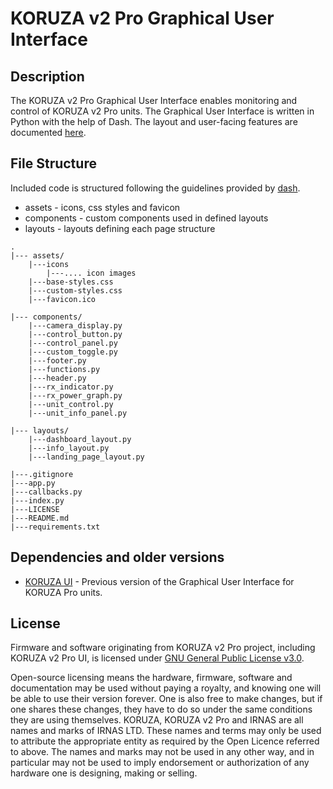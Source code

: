 # KORUZA v2 Pro Graphical User Interface

## Description
The KORUZA v2 Pro Graphical User Interface enables monitoring and control of KORUZA v2 Pro units. The Graphical User Interface is written in Python with the help of Dash. The layout and user-facing features are documented [here](https://docs.koruza.net/software/graphical-user-interface).

## File Structure

Included code is structured following the guidelines provided by [dash](https://dash.plotly.com/urls).
* assets - icons, css styles and favicon
* components - custom components used in defined layouts
* layouts - layouts defining each page structure

```
.
|--- assets/
    |---icons
        |---.... icon images
    |---base-styles.css
    |---custom-styles.css
    |---favicon.ico
    
|--- components/
    |---camera_display.py
    |---control_button.py
    |---control_panel.py
    |---custom_toggle.py
    |---footer.py
    |---functions.py
    |---header.py
    |---rx_indicator.py
    |---rx_power_graph.py
    |---unit_control.py
    |---unit_info_panel.py

|--- layouts/
    |---dashboard_layout.py
    |---info_layout.py
    |---landing_page_layout.py
    
|---.gitignore
|---app.py
|---callbacks.py
|---index.py
|---LICENSE
|---README.md
|---requirements.txt

```

## Dependencies and older versions

* [KORUZA UI](https://github.com/IRNAS/koruza-ui) - Previous version of the Graphical User Interface for KORUZA Pro units.

## License

Firmware and software originating from KORUZA v2 Pro project, including KORUZA v2 Pro UI, is licensed under [GNU General Public License v3.0](https://github.com/IRNAS/koruza-v2-ui/blob/main/LICENSE).

Open-source licensing means the hardware, firmware, software and documentation may be used without paying a royalty, and knowing one will be able to use their version forever. One is also free to make changes, but if one shares these changes, they have to do so under the same conditions they are using themselves. KORUZA, KORUZA v2 Pro and IRNAS are all names and marks of IRNAS LTD. These names and terms may only be used to attribute the appropriate entity as required by the Open Licence referred to above. The names and marks may not be used in any other way, and in particular may not be used to imply endorsement or authorization of any hardware one is designing, making or selling.
